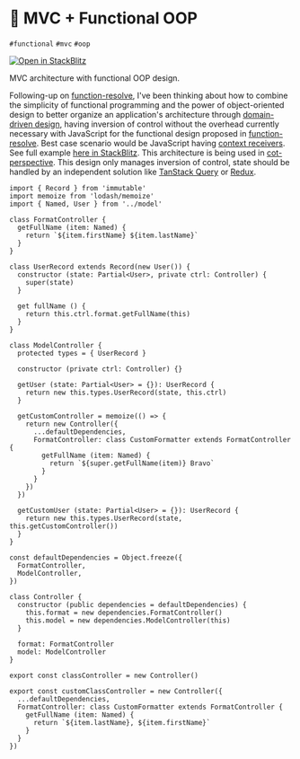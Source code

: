 # 🧩 MVC + Functional OOP

`#functional` `#mvc` `#oop`

[![Open in StackBlitz](https://developer.stackblitz.com/img/open_in_stackblitz_small.svg)][stackblitz]

MVC architecture with functional OOP design.

Following-up on [function-resolve][function-resolve], I've been thinking about how to combine the simplicity of functional programming and the power of object-oriented design to better organize an application's architecture through [domain-driven design][domain-driven-design], having inversion of control without the overhead currently necessary with JavaScript for the functional design proposed in [function-resolve][function-resolve]. Best case scenario would be JavaScript having [context receivers][context-receivers]. See full example [here in StackBlitz][stackblitz]. This architecture is being used in [cot-perspective](https://github.com/hd-o/cot-perspective). This design only manages inversion of control, state should be handled by an independent solution like [TanStack Query](https://tanstack.com/query/latest) or [Redux](https://redux.js.org/).

[function-resolve]: https://github.com/hd-o/coding-challenge/tree/main/packages/function-resolve

[domain-driven-design]: https://en.wikipedia.org/wiki/Domain-driven_design

[context-receivers]: https://www.youtube.com/watch?v=TVdFAftHzPE

[stackblitz]: https://stackblitz.com/edit/mvc-functional-oop?file=src%2Fcontroller%2Fclass-based.tsx&file=src%2Fcontroller%2Ffunction-based.tsx

```tsx
import { Record } from 'immutable'
import memoize from 'lodash/memoize'
import { Named, User } from '../model'

class FormatController {
  getFullName (item: Named) {
    return `${item.firstName} ${item.lastName}`
  }
}

class UserRecord extends Record(new User()) {
  constructor (state: Partial<User>, private ctrl: Controller) {
    super(state)
  }

  get fullName () {
    return this.ctrl.format.getFullName(this)
  }
}

class ModelController {
  protected types = { UserRecord }

  constructor (private ctrl: Controller) {}

  getUser (state: Partial<User> = {}): UserRecord {
    return new this.types.UserRecord(state, this.ctrl)
  }

  getCustomController = memoize(() => {
    return new Controller({
      ...defaultDependencies,
      FormatController: class CustomFormatter extends FormatController {
        getFullName (item: Named) {
          return `${super.getFullName(item)} Bravo`
        }
      }
    })
  })

  getCustomUser (state: Partial<User> = {}): UserRecord {
    return new this.types.UserRecord(state, this.getCustomController())
  }
}

const defaultDependencies = Object.freeze({
  FormatController,
  ModelController,
})

class Controller {
  constructor (public dependencies = defaultDependencies) {
    this.format = new dependencies.FormatController()
    this.model = new dependencies.ModelController(this)
  }

  format: FormatController
  model: ModelController
}

export const classController = new Controller()

export const customClassController = new Controller({
  ...defaultDependencies,
  FormatController: class CustomFormatter extends FormatController {
    getFullName (item: Named) {
      return `${item.lastName}, ${item.firstName}`
    }
  }
})
```
